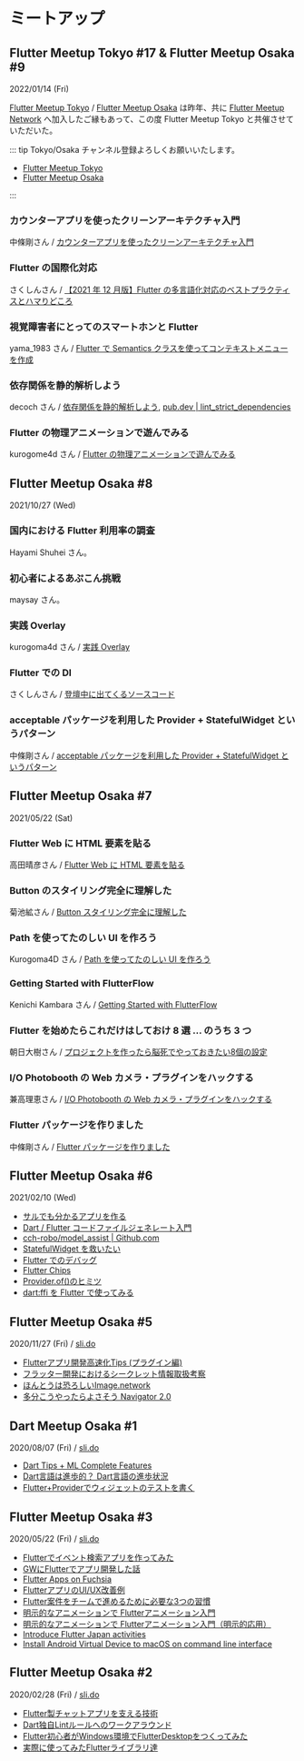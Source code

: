 # ミートアップ

## Flutter Meetup Tokyo #17 & Flutter Meetup Osaka #9
2022/01/14 (Fri)

[Flutter Meetup Tokyo](https://www.meetup.com/ja-JP/flutter-meetup-tokyo/) / [Flutter Meetup Osaka](https://www.meetup.com/ja-JP/flutter-meetup-osaka/) は昨年、共に [Flutter Meetup Network](https://www.meetup.com/ja-JP/pro/flutter/) へ加入したご縁もあって、この度 Flutter Meetup Tokyo と共催させていただいた。

::: tip Tokyo/Osaka チャンネル登録よろしくお願いいたします。

- [Flutter Meetup Tokyo](https://www.youtube.com/channel/UCuxMTyir8TUq0qO6nUvjhPw)
- [Flutter Meetup Osaka](https://www.youtube.com/channel/UChmWPiBWf1oMfR14iYsihhw)

:::

### カウンターアプリを使ったクリーンアーキテクチャ入門
中條剛さん / [カウンターアプリを使ったクリーンアーキテクチャ入門](https://docs.google.com/presentation/d/19bD1C8uIuZEPNmq6mqCvcGOTQjkKTGSSz19kZrKeS3w/edit#slide=id.p)

<YouTubeVideo video-id="epgdJH70rX4" title="カウンターアプリを使ったクリーンアーキテクチャ入門" />

<!--
[https://youtu.be/epgdJH70rX4](https://youtu.be/epgdJH70rX4)
-->

### Flutter の国際化対応
さくしんさん / [【2021 年 12 月版】Flutter の多言語化対応のベストプラクティスとハマりどころ](http://flutter.salon/flutter/l10n/)

<YouTubeVideo video-id="sjshkiechAQ" title="Flutter の国際化対応" />

<!--
[https://youtu.be/sjshkiechAQ](https://youtu.be/sjshkiechAQ)
-->

### 視覚障害者にとってのスマートホンと Flutter
yama_1983 さん / [Flutter で Semantics クラスを使ってコンテキストメニューを作成](https://qiita.com/yama_1983/items/86b9f0fce5ba74ccf0be)

<YouTubeVideo video-id="F9A_KMqAIwk" title="視覚障害者にとってのスマートホンと Flutter" />

<!--
[https://youtu.be/F9A_KMqAIwk](https://youtu.be/F9A_KMqAIwk)
-->

### 依存関係を静的解析しよう
decoch さん / [依存関係を静的解析しよう](https://speakerdeck.com/decoch/yi-cun-guan-xi-wojing-de-jie-xi-siyou), [pub.dev | lint_strict_dependencies](https://pub.dev/packages/lint_strict_dependencies)

<YouTubeVideo video-id="f4mq9gw8kyY" title="依存関係を静的解析しよう" />

<!--
[https://youtu.be/f4mq9gw8kyY](https://youtu.be/f4mq9gw8kyY)
-->

### Flutter の物理アニメーションで遊んでみる
kurogome4d さん / [Flutter の物理アニメーションで遊んでみる](https://scrapbox.io/kurogoma4d-lab/Flutter%E3%81%AE%E7%89%A9%E7%90%86%E3%82%B7%E3%83%9F%E3%83%A5%E3%83%AC%E3%83%BC%E3%82%B7%E3%83%A7%E3%83%B3%E3%81%A7%E9%81%8A%E3%82%93%E3%81%A7%E3%81%BF%E3%82%8B)

<YouTubeVideo video-id="KWEnUUm9f7w" title="Flutter の物理アニメーションで遊んでみる" />

<!--
[https://youtu.be/KWEnUUm9f7w](https://youtu.be/KWEnUUm9f7w)
-->

## Flutter Meetup Osaka #8
2021/10/27 (Wed)

### 国内における Flutter 利用率の調査
Hayami Shuhei さん。

<YouTubeVideo video-id="Qr0FYc0-Mgc" title="国内における Flutter 利用率の調査" />

<!--
[https://youtu.be/Qr0FYc0-Mgc](https://youtu.be/Qr0FYc0-Mgc)
-->

### 初心者によるあぷこん挑戦
maysay さん。

<YouTubeVideo video-id="Yvh3boEaLBE" title="初心者によるあぷこん挑戦" />

<!--
[https://youtu.be/Yvh3boEaLBE](https://youtu.be/Yvh3boEaLBE)
-->

### 実践 Overlay
kurogoma4d さん / [実践 Overlay](https://boring-johnson-2e5fc2.netlify.app/1)

<YouTubeVideo video-id="4MKNZEYO4I0" title="実践 Overlay" />

<!--
[https://youtu.be/4MKNZEYO4I0](https://youtu.be/4MKNZEYO4I0)
-->

### Flutter での DI
さくしんさん / [登壇中に出てくるソースコード](https://github.com/xaatw0/osaka20211027/tree/getit)

<YouTubeVideo video-id="yLMyzM1R73w" title="Flutter での DI" />

<!--
[https://youtu.be/yLMyzM1R73w](https://youtu.be/yLMyzM1R73w)
-->

### acceptable パッケージを利用した Provider + StatefulWidget というパターン
中條剛さん / [acceptable パッケージを利用した Provider + StatefulWidget というパターン](https://docs.google.com/presentation/d/1aed7FYyUwr8NrY5nXLMQmLXlWuITSAdfB65hf2O6Qps/edit#slide=id.p)

<YouTubeVideo video-id="e4I2qQM3Z-s" title="acceptable パッケージを利用した Provider + StatefulWidget というパターン" />

<!--
[https://youtu.be/e4I2qQM3Z-s](https://youtu.be/e4I2qQM3Z-s)
-->

## Flutter Meetup Osaka #7
2021/05/22 (Sat)

### Flutter Web に HTML 要素を貼る
高田晴彦さん / [Flutter Web に HTML 要素を貼る](https://www.docswell.com/s/tfandkusu/NK6475-FlutterWebHtmlElement)

<YouTubeVideo video-id="UKqtwRLYjss" title="Flutter Web に HTML 要素を貼る" />

<!--
[https://www.youtube.com/watch?v=UKqtwRLYjss](https://www.youtube.com/watch?v=UKqtwRLYjss)
-->

### Button のスタイリング完全に理解した
菊池絋さん / [Button スタイリング完全に理解した](https://docs.google.com/presentation/d/11ZpVdRknk-CufSIxmRN86Iej3rfWNONQ15pzniNKWi8/edit#slide=id.p)

<YouTubeVideo video-id="3T_cRn3sQiI" title="Button のスタイリング完全に理解した" />

<!--
[https://www.youtube.com/watch?v=3T_cRn3sQiI](https://www.youtube.com/watch?v=3T_cRn3sQiI)
-->

### Path を使ってたのしい UI を作ろう
Kurogoma4D さん / [Path を使ってたのしい UI を作ろう](https://docs.google.com/presentation/d/1fcO-ZHH68aiUQctO_bbs_npR-xAtVn9YAS5i9fFpN4g/edit#slide=id.p)

<YouTubeVideo video-id="JzwOxpW-KbI" title="Path を使ってたのしい UI を作ろう" />

<!--
[https://www.youtube.com/watch?v=JzwOxpW-KbI](https://www.youtube.com/watch?v=JzwOxpW-KbI)
-->

### Getting Started with FlutterFlow
Kenichi Kambara さん / [Getting Started with FlutterFlow](https://speakerdeck.com/korodroid/getting-started-with-flutterflow)

<YouTubeVideo video-id="amem5wVuwQA" title="Getting Started with FlutterFlow" />

<!--
[https://www.youtube.com/watch?v=amem5wVuwQA](https://www.youtube.com/watch?v=amem5wVuwQA)
-->

### Flutter を始めたらこれだけはしておけ 8 選 ... のうち 3 つ
朝日大樹さん / [プロジェクトを作ったら脳死でやっておきたい8個の設定](https://blog.dalt.me/2708)

<YouTubeVideo video-id="ydQivPOon6g" title="Flutter を始めたらこれだけはしておけ 8 選 ... のうち 3 つ" />

<!--
[https://www.youtube.com/watch?v=ydQivPOon6g](https://www.youtube.com/watch?v=ydQivPOon6g)
-->

### I/O Photobooth の Web カメラ・プラグインをハックする
兼高理恵さん / [I/O Photobooth の Web カメラ・プラグインをハックする](https://drive.google.com/file/d/15eCW59_PTBNwYQPZsNFkNAuva5RKpXzP/view)

<YouTubeVideo video-id="zaHBqWQDzvs" title="I/O Photobooth の Web カメラ・プラグインをハックする" />

<!--
[https://www.youtube.com/watch?v=zaHBqWQDzvs](https://www.youtube.com/watch?v=zaHBqWQDzvs)
-->

### Flutter パッケージを作りました
中條剛さん / [Flutter パッケージを作りました](https://docs.google.com/presentation/d/1YssRkNYTwwkUCX826B6l6xI2B-lUWN94-Zzg0NxdBMc/edit#slide=id.p)

<YouTubeVideo video-id="Ycpo2Dq3qKs" title="Flutter パッケージを作りました" />

<!--
[https://www.youtube.com/watch?v=Ycpo2Dq3qKs](https://www.youtube.com/watch?v=Ycpo2Dq3qKs)
-->

## Flutter Meetup Osaka #6
2021/02/10 (Wed)

<YouTubeVideo video-id="XnGlLwMbMpY" title="Flutter Meetup Osaka #6" />

<!--
[https://www.youtube.com/watch?v=XnGlLwMbMpY](https://www.youtube.com/watch?v=XnGlLwMbMpY)
-->

- [サルでも分かるアプリを作る](https://docs.google.com/presentation/d/1RRonOcUChykWjL6A30SSH3r3PoCMoXArkutXxf4HJ5A/edit#slide=id.g1276827f2e_0_5)
- [Dart / Flutter コードファイルジェネレート入門](https://www.slideshare.net/cch-robo/dart-flutter-242484240)
- [cch-robo/model_assist | Github.com](https://github.com/cch-robo/model_assist)
- [StatefulWidget を救いたい](https://docs.google.com/presentation/d/1coyO9Z9p_Ot1FDTRCnq7EC5CVosYe_ge1zrDDndE7sg/edit)
- [Flutter でのデバッグ](https://speakerdeck.com/tetsukick/flutter-meetup-osaka-number-6)
- [Flutter Chips](https://zenn.dev/tetsukick/books/06ee607e30e243)
- [Provider.of()のヒミツ](https://docs.google.com/presentation/d/1DdWjtjuuNv-OxnDZNB5irqHH2l3UelGMctVTmWXKYBk/edit#slide=id.p)
- [dart:ffi を Flutter で使ってみる](https://qiita.com/hyshu/items/8eb71d7d36d56b2b5bb0)

## Flutter Meetup Osaka #5
2020/11/27 (Fri) / [sli.do](https://app.sli.do/event/3szqbwy1)

<YouTubeVideo video-id="lU4T05erc84" title="Flutter Meetup Osaka #5" />

<!--
[https://youtu.be/lU4T05erc84](https://youtu.be/lU4T05erc84)
-->

- [Flutterアプリ開発高速化Tips (プラグイン編)](https://speakerdeck.com/korodroid/flutterapurikai-fa-gao-su-hua-tips-puraguinbian)
- [フラッター開発におけるシークレット情報取扱考察](https://www2.slideshare.net/cch-robo/ss-239527695)
- [ほんとうは恐ろしいImage.network](https://docs.google.com/presentation/d/1eiMiV2B9L-3ChE16ZskUWvxuW5EZdLEVuPEi2y0PI2g/edit)
- [多分こうやったらよさそう Navigator 2.0](https://docs.google.com/presentation/d/1YRczr1NzuVzfst_fbjhHb_JF0BujXzyQ0-3A9AWJPFw/edit)

## Dart Meetup Osaka #1
2020/08/07 (Fri) / [sli.do](https://app.sli.do/event/1cs5vqx8)

<YouTubeVideo video-id="e79QGqUDfw4" title="Dart Meetup Osaka #1" />

<!--
[https://youtu.be/e79QGqUDfw4](https://youtu.be/e79QGqUDfw4)
-->

- [Dart Tips + ML Complete Features](https://speakerdeck.com/korodroid/dart-meetup-osaka-number-1-dart-tips-plus-ml-complete-features)
- [Dart言語は進歩的？ Dart言語の進歩状況](https://drive.google.com/file/d/1zi2QUSG2Rn5L06A9Gh7Myasmf20sKLu_/view)
- [Flutter+Providerでウィジェットのテストを書く](https://speakerdeck.com/osamtimizer/widget-test-with-provider)

## Flutter Meetup Osaka #3
2020/05/22 (Fri) / [sli.do](https://app.sli.do/event/8xodjmjf)

<YouTubeVideo video-id="UJyE1Bd5Y2o" title="Flutter Meetup Osaka #3" />

<!--
[https://www.youtube.com/watch?v=UJyE1Bd5Y2o](https://www.youtube.com/watch?v=0H4hc291t5A)
-->

- [Flutterでイベント検索アプリを作ってみた](https://speakerdeck.com/bumptakayuki/flutterru-men)
- [GWにFlutterでアプリ開発した話](https://www.slideshare.net/syukwsk/track-paint)
- [Flutter Apps on Fuchsia](https://speakerdeck.com/kurunpan/flutter-apps-on-fuchsia)
- [FlutterアプリのUI/UX改善例](https://speakerdeck.com/korodroid/uxgai-shan-li)
- [Flutter案件をチームで進めるために必要な3つの習慣](https://speakerdeck.com/jj_zushi/three-team-rules-for-flutter-project)
- [明示的なアニメーションで Flutterアニメーション入門](https://drive.google.com/file/d/1513SaLtoGPD70kwkpeHKHRfEToV9cw-1/view)
- [明示的なアニメーションで Flutterアニメーション入門（明示的応用）](https://drive.google.com/file/d/1Gr08nCcFdtVhRm2HMQvFSHDGlm9fz_dR/view)
- [Introduce Flutter Japan activities](https://talks.godoc.org/github.com/qt-luigi/talks/2020/introduce-flutter-japan-activities.slide#1)
- [Install Android Virtual Device to macOS on command line interface](https://talks.godoc.org/github.com/qt-luigi/talks/2020/install-avd-to-macos-on-cli.slide#1)

## Flutter Meetup Osaka #2
2020/02/28 (Fri) / [sli.do](https://app.sli.do/event/woe08zjl)

- [Flutter製チャットアプリを支える技術](https://speakerdeck.com/yasi/technologies-that-support-a-flutter-chat-application)
- [Dart独自Lintルールへのワークアラウンド](https://speakerdeck.com/tomocy/work-around-dart-custom-lint-rule)
- [Flutter初心者がWindows環境でFlutterDesktopをつくってみた](https://speakerdeck.com/tkoshi000/flutterchu-xin-zhe-gawindowshuan-jing-deflutterdesktopwotukututemita)
- [実際に使ってみたFlutterライブラリ達](https://drive.google.com/file/d/105t4Llif_w8PnO00g6eU6LPAFuB6KYap/view)

